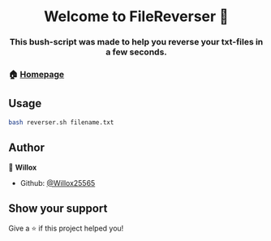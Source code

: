 <h1 align="center">Welcome to FileReverser 👋</h1>

<h3 align="center">This bush-script was made to help you reverse your txt-files in a few seconds. </h3>

### 🏠 [Homepage](https://github.com/Willox25565/FileReverser)


## Usage

```sh
bash reverser.sh filename.txt
```

## Author

👤 **Willox**

* Github: [@Willox25565](https://github.com/Willox25565)

## Show your support

Give a ⭐️ if this project helped you!
